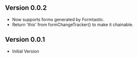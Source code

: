 ## Version 0.0.2
* Now supports forms generated by Formtastic.
* Return 'this' from formChangeTracker() to make it chainable.

## Version 0.0.1
* Initial Version